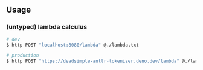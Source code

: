 ## Usage

### (untyped) lambda calculus

```bash
# dev
$ http POST "localhost:8080/lambda" @./lambda.txt

# production
$ http POST "https://deadsimple-antlr-tokenizer.deno.dev/lambda" @./lambda.txt
```
